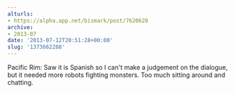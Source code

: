 ```yaml
---
alturls:
- https://alpha.app.net/bismark/post/7620620
archive:
- 2013-07
date: '2013-07-12T20:51:28+00:00'
slug: '1373662288'
---
```


Pacific Rim: Saw it is Spanish so I can't make a judgement on the dialogue, but it needed more robots fighting monsters. Too much sitting around and chatting.
